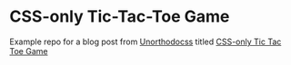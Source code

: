 # CSS-only Tic-Tac-Toe Game

Example repo for a blog post from [Unorthodocss](https://unorthodocss.com) titled [CSS-only Tic Tac Toe Game](https://unorthodocss.com/fun/2025/09/23/css-only-tic-tac-toe-game.html)
